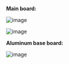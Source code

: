 **Main board:**

![image](https://github.com/Lite3DP/Lite3DP-Gen-2/assets/70020406/12d3ba30-0983-4b3d-815e-2cec1d339373)

![image](https://github.com/Lite3DP/Lite3DP-Gen-2/assets/70020406/be0b13d1-ed57-4d5e-a008-2783dd744523)

**Aluminum base board:**

![image](https://github.com/Lite3DP/Lite3DP-Gen-2/assets/70020406/0dcfed2d-cbb1-4646-9980-9f6ead1a9db1)

